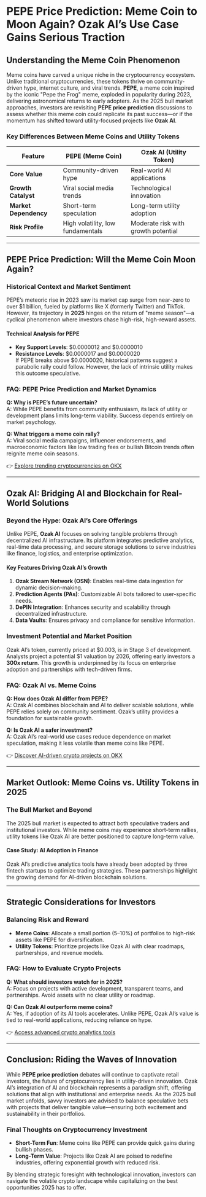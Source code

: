 # PEPE Price Prediction: Meme Coin to Moon Again? Ozak AI’s Use Case Gains Serious Traction  

## Understanding the Meme Coin Phenomenon  

Meme coins have carved a unique niche in the cryptocurrency ecosystem. Unlike traditional cryptocurrencies, these tokens thrive on community-driven hype, internet culture, and viral trends. **PEPE**, a meme coin inspired by the iconic "Pepe the Frog" meme, exploded in popularity during 2023, delivering astronomical returns to early adopters. As the 2025 bull market approaches, investors are revisiting **PEPE price prediction** discussions to assess whether this meme coin could replicate its past success—or if the momentum has shifted toward utility-focused projects like **Ozak AI**.  

### Key Differences Between Meme Coins and Utility Tokens  
| Feature                | PEPE (Meme Coin)                 | Ozak AI (Utility Token)          |  
|------------------------|----------------------------------|----------------------------------|  
| **Core Value**         | Community-driven hype            | Real-world AI applications       |  
| **Growth Catalyst**    | Viral social media trends        | Technological innovation         |  
| **Market Dependency**  | Short-term speculation           | Long-term utility adoption       |  
| **Risk Profile**       | High volatility, low fundamentals| Moderate risk with growth potential |  

---

## PEPE Price Prediction: Will the Meme Coin Moon Again?  

### Historical Context and Market Sentiment  
PEPE’s meteoric rise in 2023 saw its market cap surge from near-zero to over $1 billion, fueled by platforms like X (formerly Twitter) and TikTok. However, its trajectory in **2025** hinges on the return of "meme season"—a cyclical phenomenon where investors chase high-risk, high-reward assets.  

#### Technical Analysis for PEPE  
- **Key Support Levels**: $0.0000012 and $0.0000010  
- **Resistance Levels**: $0.0000017 and $0.0000020  
If PEPE breaks above $0.0000020, historical patterns suggest a parabolic rally could follow. However, the lack of intrinsic utility makes this outcome speculative.  

### FAQ: PEPE Price Prediction and Market Dynamics  
**Q: Why is PEPE’s future uncertain?**  
A: While PEPE benefits from community enthusiasm, its lack of utility or development plans limits long-term viability. Success depends entirely on market psychology.  

**Q: What triggers a meme coin rally?**  
A: Viral social media campaigns, influencer endorsements, and macroeconomic factors like low trading fees or bullish Bitcoin trends often reignite meme coin seasons.  

👉 [Explore trending cryptocurrencies on OKX](https://bit.ly/okx-bonus)  

---

## Ozak AI: Bridging AI and Blockchain for Real-World Solutions  

### Beyond the Hype: Ozak AI’s Core Offerings  
Unlike PEPE, **Ozak AI** focuses on solving tangible problems through decentralized AI infrastructure. Its platform integrates predictive analytics, real-time data processing, and secure storage solutions to serve industries like finance, logistics, and enterprise optimization.  

#### Key Features Driving Ozak AI’s Growth  
1. **Ozak Stream Network (OSN)**: Enables real-time data ingestion for dynamic decision-making.  
2. **Prediction Agents (PAs)**: Customizable AI bots tailored to user-specific needs.  
3. **DePIN Integration**: Enhances security and scalability through decentralized infrastructure.  
4. **Data Vaults**: Ensures privacy and compliance for sensitive information.  

### Investment Potential and Market Position  
Ozak AI’s token, currently priced at $0.003, is in Stage 3 of development. Analysts project a potential $1 valuation by 2026, offering early investors a **300x return**. This growth is underpinned by its focus on enterprise adoption and partnerships with tech-driven firms.  

### FAQ: Ozak AI vs. Meme Coins  
**Q: How does Ozak AI differ from PEPE?**  
A: Ozak AI combines blockchain and AI to deliver scalable solutions, while PEPE relies solely on community sentiment. Ozak’s utility provides a foundation for sustainable growth.  

**Q: Is Ozak AI a safer investment?**  
A: Ozak AI’s real-world use cases reduce dependence on market speculation, making it less volatile than meme coins like PEPE.  

👉 [Discover AI-driven crypto projects on OKX](https://bit.ly/okx-bonus)  

---

## Market Outlook: Meme Coins vs. Utility Tokens in 2025  

### The Bull Market and Beyond  
The 2025 bull market is expected to attract both speculative traders and institutional investors. While meme coins may experience short-term rallies, utility tokens like Ozak AI are better positioned to capture long-term value.  

#### Case Study: AI Adoption in Finance  
Ozak AI’s predictive analytics tools have already been adopted by three fintech startups to optimize trading strategies. These partnerships highlight the growing demand for AI-driven blockchain solutions.  

---

## Strategic Considerations for Investors  

### Balancing Risk and Reward  
- **Meme Coins**: Allocate a small portion (5–10%) of portfolios to high-risk assets like PEPE for diversification.  
- **Utility Tokens**: Prioritize projects like Ozak AI with clear roadmaps, partnerships, and revenue models.  

### FAQ: How to Evaluate Crypto Projects  
**Q: What should investors watch for in 2025?**  
A: Focus on projects with active development, transparent teams, and partnerships. Avoid assets with no clear utility or roadmap.  

**Q: Can Ozak AI outperform meme coins?**  
A: Yes, if adoption of its AI tools accelerates. Unlike PEPE, Ozak AI’s value is tied to real-world applications, reducing reliance on hype.  

👉 [Access advanced crypto analytics tools](https://bit.ly/okx-bonus)  

---

## Conclusion: Riding the Waves of Innovation  

While **PEPE price prediction** debates will continue to captivate retail investors, the future of cryptocurrency lies in utility-driven innovation. Ozak AI’s integration of AI and blockchain represents a paradigm shift, offering solutions that align with institutional and enterprise needs. As the 2025 bull market unfolds, savvy investors are advised to balance speculative bets with projects that deliver tangible value—ensuring both excitement and sustainability in their portfolios.  

### Final Thoughts on Cryptocurrency Investment  
- **Short-Term Fun**: Meme coins like PEPE can provide quick gains during bullish phases.  
- **Long-Term Value**: Projects like Ozak AI are poised to redefine industries, offering exponential growth with reduced risk.  

By blending strategic foresight with technological innovation, investors can navigate the volatile crypto landscape while capitalizing on the best opportunities 2025 has to offer.